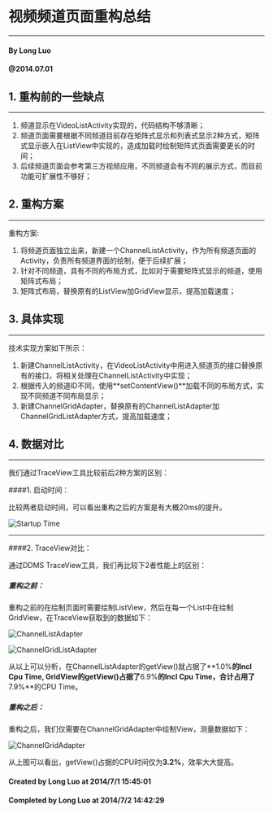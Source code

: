 # 视频频道页面重构总结 #
----------

#### By Long Luo
#### @2014.07.01

## 1. 重构前的一些缺点
----------
1. 频道显示在VideoListActivity实现的，代码结构不够清晰；
2. 频道页面需要根据不同频道目前存在矩阵式显示和列表式显示2种方式，矩阵式显示嵌入在ListView中实现的，造成加载时绘制矩阵式页面需要更长的时间；
3. 后续频道页面会参考第三方视频应用，不同频道会有不同的展示方式，而目前功能可扩展性不够好；

## 2. 重构方案
----------
重构方案:

1. 将频道页面独立出来，新建一个ChannelListActivity，作为所有频道页面的Activity，负责所有频道界面的绘制，便于后续扩展；
2. 针对不同频道，具有不同的布局方式，比如对于需要矩阵式显示的频道，使用矩阵式布局；
3. 矩阵式布局，替换原有的ListView加GridView显示，提高加载速度；

<!--more-->

## 3. 具体实现
----------

技术实现方案如下所示：

1. 新建ChannelListActivity，在VideoListActivity中用进入频道页的接口替换原有的接口，将相关处理在ChannelListActivity中实现；
2. 根据传入的频道ID不同，使用**setContentView()**加载不同的布局方式，实现不同频道不同布局显示；
3. 新建ChannelGridAdapter，替换原有的ChannelListAdapter加ChannelGridListAdapter方式，提高加载速度；

## 4. 数据对比
----------

我们通过TraceView工具比较前后2种方案的区别：

####1. 启动时间：

比较两者启动时间，可以看出重构之后的方案是有大概20ms的提升。

![Startup Time](http://blogresource.qiniudn.com/images/2014/Android/Channel/Channel_startupTime.png)

--------

####2. TraceView对比：

通过DDMS TraceView工具，我们再比较下2者性能上的区别：

##### 重构之前：

重构之前的在绘制页面时需要绘制ListView，然后在每一个List中在绘制GridView，在TraceView获取到的数据如下：

![ChannelListAdapter](http://blogresource.qiniudn.com/images/2014/Android/Channel/traceview_ChannelListAdapter_getView.png)

![ChannelGridListAdapter](http://blogresource.qiniudn.com/images/2014/Android/Channel/traceview_ChannelGridListAdapter_getView.png)

从以上可以分析，在ChannelListAdapter的getView()就占据了**1.0%**的Incl Cpu Time, GridView的getView()占据了**6.9%**的Incl Cpu Time，合计占用了**7.9%**的CPU Time。

##### 重构之后：

重构之后，我们仅需要在ChannelGridAdapter中绘制View，测量数据如下：

![ChannelGridAdapter](http://blogresource.qiniudn.com/images/2014/Android/Channel/traceview_ChannelGridAdapter_getView.png)

从上图可以看出，getView()占据的CPU时间仅为**3.2%**，效率大大提高。


#### Created by Long Luo at 2014/7/1 15:45:01 
#### Completed by Long Luo at 2014/7/2 14:42:29 
